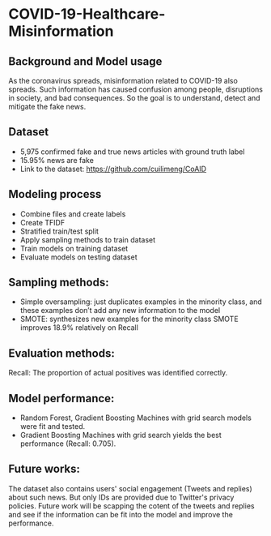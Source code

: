 # COVID-19-Healthcare-Misinformation

## Background and Model usage
As the coronavirus spreads, misinformation related to COVID-19 also spreads. Such information has caused confusion among people, disruptions in society, and bad consequences. So the goal is to understand, detect and mitigate the fake news.

## Dataset
- 5,975 confirmed fake and true news articles with ground truth label
- 15.95% news are fake
- Link to the dataset: https://github.com/cuilimeng/CoAID

## Modeling process
- Combine files and create labels
- Create TFIDF
- Stratified train/test split
- Apply sampling methods to train dataset
- Train models on training dataset
- Evaluate models on testing dataset

## Sampling methods:
- Simple oversampling: just duplicates examples in the minority class, and these examples don’t add any new information to the model
- SMOTE: synthesizes new examples for the minority class
SMOTE improves 18.9% relatively on Recall

## Evaluation methods:
Recall: The proportion of actual positives was identified correctly.

## Model performance:
- Random Forest, Gradient Boosting Machines with grid search models were fit and tested.
- Gradient Boosting Machines with grid search yields the best performance (Recall: 0.705).

## Future works:
The dataset also contains users' social engagement (Tweets and replies) about such news. But only IDs are provided due to Twitter's privacy policies. 
Future work will be scapping the cotent of the tweets and replies and see if the information can be fit into the model and improve the performance.
